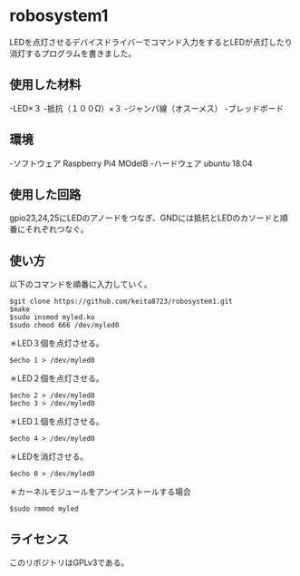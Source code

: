 # robosystem1

LEDを点灯させるデバイスドライバーでコマンド入力をするとLEDが点灯したり消灯するプログラムを書きました。

## 使用した材料
-LED×３
-抵抗（１００Ω）×３
-ジャンパ線（オスーメス）
-ブレッドボード

## 環境
-ソフトウェア
Raspberry Pi4 MOdelB
-ハードウェア
ubuntu 18.04

## 使用した回路
gpio23,24,25にLEDのアノードをつなぎ、GNDには抵抗とLEDのカソードと順番にそれぞれつなぐ。

## 使い方
以下のコマンドを順番に入力していく。
```
$git clone https://github.com/keita8723/robosystem1.git
$make
$sudo insmod myled.ko
$sudo chmod 666 /dev/myled0
```
＊LED３個を点灯させる。
```
$echo 1 > /dev/myled0 
```
＊LED２個を点灯させる。
```
$echo 2 > /dev/myled0 
$echo 3 > /dev/myled0 
```
＊LED１個を点灯させる。
```
$echo 4 > /dev/myled0 
```
＊LEDを消灯させる。
```
$echo 0 > /dev/myled0 
```
＊カーネルモジュールをアンインストールする場合
```
$sudo rmmod myled
```
## ライセンス
このリポジトリはGPLv3である。

